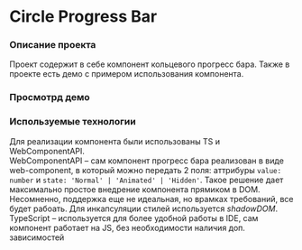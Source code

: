 # Circle Progress Bar
### Описание проекта
Проект содержит в себе компонент кольцевого прогресс бара.
Также в проекте есть демо с примером использования компонента.
### Просмотрд демо
### Используемые технологии
Для реализации компонента были использованы TS и WebComponentAPI.<br>
WebComponentAPI – сам компонент прогресс бара реализован в виде web-component, в который можно передать 2 поля:
аттрибуры `value: number` и `state: 'Normal' | 'Animated' | 'Hidden'`. Такое решение дает максимально простое внедрение компонента прямиком в DOM. Несомненно, поддержка еще не идеальная, но врамках требований, все будет рабоать.
Для инкапсуляции стилей используется *shadowDOM*.<br>
TypeScript – используется для более удобной работы в IDE, сам компонент работает на JS, без необходимости наличия доп. зависимостей



    